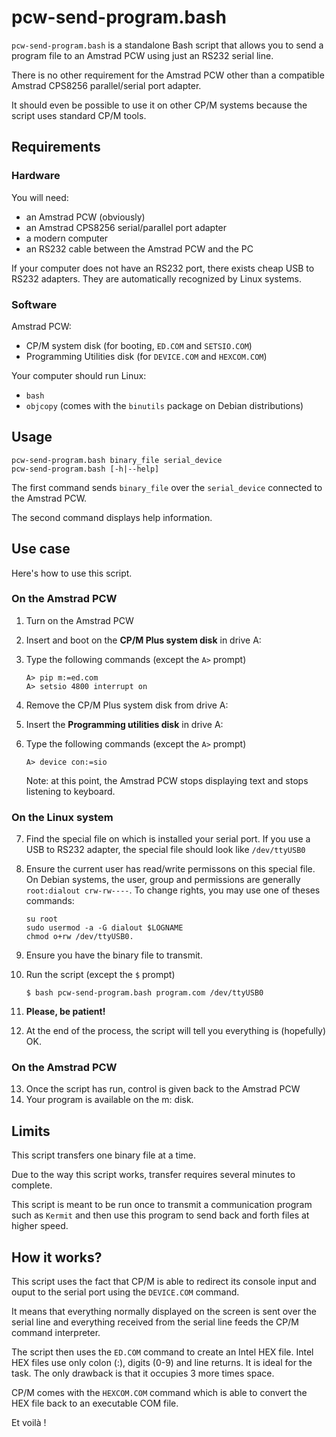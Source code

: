 pcw-send-program.bash
=====================

`pcw-send-program.bash` is a standalone Bash script that allows you to send a program file to an Amstrad PCW using just an RS232 serial line.

There is no other requirement for the Amstrad PCW other than a compatible Amstrad CPS8256 parallel/serial port adapter.

It should even be possible to use it on other CP/M systems because the script uses standard CP/M tools.

## Requirements

### Hardware

You will need:

- an Amstrad PCW (obviously)
- an Amstrad CPS8256 serial/parallel port adapter
- a modern computer
- an RS232 cable between the Amstrad PCW and the PC

If your computer does not have an RS232 port, there exists cheap USB to RS232 adapters. They are automatically recognized by Linux systems.

### Software

Amstrad PCW:

- CP/M system disk (for booting, `ED.COM` and `SETSIO.COM`)
- Programming Utilities disk (for `DEVICE.COM` and `HEXCOM.COM`)

Your computer should run Linux:

- `bash`
- `objcopy` (comes with the `binutils` package on Debian distributions)

## Usage

    pcw-send-program.bash binary_file serial_device
    pcw-send-program.bash [-h|--help]

The first command sends `binary_file` over the `serial_device` connected to the Amstrad PCW.

The second command displays help information.

## Use case

Here's how to use this script.

### On the Amstrad PCW

1. Turn on the Amstrad PCW
2. Insert and boot on the **CP/M Plus system disk** in drive A:
3. Type the following commands (except the `A>` prompt)

       A> pip m:=ed.com
       A> setsio 4800 interrupt on

4. Remove the CP/M Plus system disk from drive A:
5. Insert the **Programming utilities disk** in drive A:
6. Type the following commands (except the `A>` prompt)

       A> device con:=sio

    Note: at this point, the Amstrad PCW stops displaying text and stops listening to keyboard.
    
### On the Linux system

7. Find the special file on which is installed your serial port. If you use a USB to RS232 adapter, the special file should look like `/dev/ttyUSB0`
8. Ensure the current user has read/write permissons on this special file. On Debian systems, the user, group and permissions are generally `root:dialout crw-rw----`. To change rights, you may use one of theses commands:

       su root
       sudo usermod -a -G dialout $LOGNAME
       chmod o+rw /dev/ttyUSB0.

9. Ensure you have the binary file to transmit.
10. Run the script (except the `$` prompt)

        $ bash pcw-send-program.bash program.com /dev/ttyUSB0

11. **Please, be patient!**
12. At the end of the process, the script will tell you everything is (hopefully) OK.

### On the Amstrad PCW

13. Once the script has run, control is given back to the Amstrad PCW
14. Your program is available on the m: disk.

## Limits

This script transfers one binary file at a time.

Due to the way this script works, transfer requires several minutes to complete.

This script is meant to be run once to transmit a communication program such as `Kermit` and then use this program to send back and forth files at higher speed.

## How it works?

This script uses the fact that CP/M is able to redirect its console input and ouput to the serial port using the `DEVICE.COM` command.

It means that everything normally displayed on the screen is sent over the serial line and everything received from the serial line feeds the CP/M command interpreter.

The script then uses the `ED.COM` command to create an Intel HEX file. Intel HEX files use only colon (:), digits (0-9) and line returns. It is ideal for the task. The only drawback is that it occupies 3 more times space.

CP/M comes with the `HEXCOM.COM` command which is able to convert the HEX file back to an executable COM file.

Et voilà !

